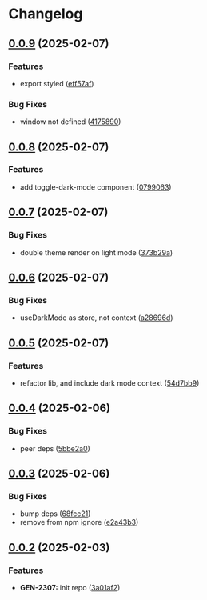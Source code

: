# Changelog

## [0.0.9](https://github.com/odigos-io/ui-theme/compare/ui-theme-v0.0.8...ui-theme-v0.0.9) (2025-02-07)


### Features

* export styled ([eff57af](https://github.com/odigos-io/ui-theme/commit/eff57af173fc457f17951943f2e3908dcb9eefa2))


### Bug Fixes

* window not defined ([4175890](https://github.com/odigos-io/ui-theme/commit/41758908316e12f0c4c307e2b29337e5116f8680))

## [0.0.8](https://github.com/odigos-io/ui-theme/compare/ui-theme-v0.0.7...ui-theme-v0.0.8) (2025-02-07)


### Features

* add toggle-dark-mode component ([0799063](https://github.com/odigos-io/ui-theme/commit/07990639004a1c6394092fa6d9b87d99f97b4d2c))

## [0.0.7](https://github.com/odigos-io/ui-theme/compare/ui-theme-v0.0.6...ui-theme-v0.0.7) (2025-02-07)


### Bug Fixes

* double theme render on light mode ([373b29a](https://github.com/odigos-io/ui-theme/commit/373b29a8493f9967c5717663e277c6c4a48251dc))

## [0.0.6](https://github.com/odigos-io/ui-theme/compare/ui-theme-v0.0.5...ui-theme-v0.0.6) (2025-02-07)


### Bug Fixes

* useDarkMode as store, not context ([a28696d](https://github.com/odigos-io/ui-theme/commit/a28696dd4c44b5ff866cdc8a79f7ad52e7b5039a))

## [0.0.5](https://github.com/odigos-io/ui-theme/compare/ui-theme-v0.0.4...ui-theme-v0.0.5) (2025-02-07)


### Features

* refactor lib, and include dark mode context ([54d7bb9](https://github.com/odigos-io/ui-theme/commit/54d7bb97754e572890d69c3ffb595fc98d0dc21d))

## [0.0.4](https://github.com/odigos-io/ui-theme/compare/ui-theme-v0.0.3...ui-theme-v0.0.4) (2025-02-06)


### Bug Fixes

* peer deps ([5bbe2a0](https://github.com/odigos-io/ui-theme/commit/5bbe2a0fa16f810cba84f0d9b8f76edd4f22eeaa))

## [0.0.3](https://github.com/odigos-io/ui-theme/compare/ui-theme-v0.0.2...ui-theme-v0.0.3) (2025-02-06)


### Bug Fixes

* bump deps ([68fcc21](https://github.com/odigos-io/ui-theme/commit/68fcc2110918c0c4c59012a309395c0ed9f8a25d))
* remove from npm ignore ([e2a43b3](https://github.com/odigos-io/ui-theme/commit/e2a43b37a9b61185aa2486441eb1ac48931da1b4))

## [0.0.2](https://github.com/odigos-io/ui-theme/compare/ui-theme-v0.0.1...ui-theme-v0.0.2) (2025-02-03)


### Features

* **GEN-2307:** init repo ([3a01af2](https://github.com/odigos-io/ui-theme/commit/3a01af23a0c0e5173af39a5ef5dc36f00b1e6c66))
